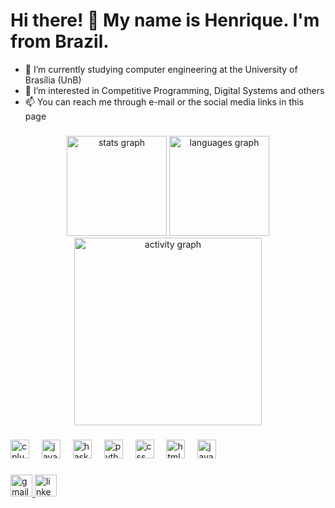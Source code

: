 <h1 align="left">Hi there! 👋 My name is Henrique. I'm from Brazil.</h1>

- 🌱 I’m currently studying computer engineering at the University of Brasília (UnB)
- 👀 I’m interested in Competitive Programming, Digital Systems and others
- 📫 You can reach me through e-mail or the social media links in this page

###

<div align="center">
  <img src="https://github-readme-stats.vercel.app/api?username=Henrique-zoo&hide_title=false&rank_icon=github&hide_rank=false&show_icons=true&include_all_commits=true&count_private=true&disable_animations=false&locale=en&hide_border=true&theme=midnight-purple" height="160" alt="stats graph"/>
  <img src="https://github-readme-stats.vercel.app/api/top-langs?username=Henrique-zoo&locale=en&hide_title=false&layout=compact&card_width=320&langs_count=5&disable_animations=false&hide_border=true&theme=midnight-purple" height="160" alt="languages graph"/>
</div>
<div align="center">
  <img src="https://github-readme-activity-graph.vercel.app/graph?username=Henrique-zoo&locale=en&hide_title=false&layout=compact&radius=8&hide_border=true&card_width=320&disable_animations=false&title_color=7F3ACE&line=7F3ACE&area=true&area_color=7F3ACE&theme=high-contrast" height="300" alt="activity graph"/>
</div>

###

<div align="left">
  <img src="https://cdn.jsdelivr.net/gh/devicons/devicon/icons/cplusplus/cplusplus-plain.svg" height="30" alt="cplusplus logo"/>
  <img width="12"/>
  <img src="https://cdn.jsdelivr.net/gh/devicons/devicon/icons/java/java-original.svg" height="30" alt="java logo"/>
  <img width="12"/>
  <img src="https://cdn.jsdelivr.net/gh/devicons/devicon/icons/haskell/haskell-original.svg" height="30" alt="haskell logo"/>
  <img width="12"/>
  <img src="https://cdn.jsdelivr.net/gh/devicons/devicon/icons/python/python-original.svg" height="30" alt="python logo"/>
  <img width="12"/>
  <img src="https://cdn.jsdelivr.net/gh/devicons/devicon/icons/css3/css3-plain.svg" height="30" alt="css logo"/>
  <img width="12"/>
  <img src="https://cdn.jsdelivr.net/gh/devicons/devicon/icons/html5/html5-plain.svg" height="30" alt="html logo"/>
  <img width="12"/>
  <img src="https://cdn.jsdelivr.net/gh/devicons/devicon/icons/javascript/javascript-original.svg" height="30" alt="javascript logo"/>
  <img width="12"/>
</div>

###

<div align="left">
  <a href="mailto:morcelleshenrique@gmail.com" target="_blank">
    <img src="https://img.shields.io/static/v1?message=Gmail&logo=gmail&label=&color=D14836&logoColor=white&labelColor=&style=for-the-badge" height="35" alt="gmail logo"/>
  </a>
  <a href="https://www.linkedin.com/in/henrique-morcelles/" target="_blank">
    <img src="https://img.shields.io/static/v1?message=LinkedIn&logo=linkedin&label=&color=0077B5&logoColor=white&labelColor=&style=for-the-badge" height="35" alt="linkedin logo"/>
  </a>
</div>

###

<br clear="both">

###

